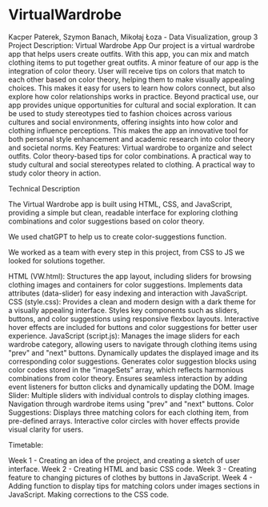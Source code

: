 # VirtualWardrobe

Kacper Paterek, Szymon Banach, Mikołaj Łoza - Data Visualization, group 3
Project Description: Virtual Wardrobe App
Our project is a virtual wardrobe app that helps users create outfits. With this app, you can mix and match clothing items to put together great outfits.
A minor feature of our app is the integration of color theory. User will receive tips on colors that match to each other based on color theory, helping them to make visually appealing choices. This makes it easy for users to learn how colors connect, but also explore how color relationships works in practice.
Beyond practical use, our app provides unique opportunities for cultural and social exploration. It can be used to study stereotypes tied to fashion choices across various cultures and social environments, offering insights into how color and clothing influence perceptions. This makes the app an innovative tool for both personal style enhancement and academic research into color theory and societal norms.
Key Features:
Virtual wardrobe to organize and select outfits.
Color theory-based tips for color combinations.
A practical way to study cultural and social stereotypes related to clothing.
A practical way to study color theory in action.
 
Technical Description

 The Virtual Wardrobe app is built using HTML, CSS, and JavaScript, providing a simple but clean, readable interface for exploring clothing combinations and color suggestions based on color theory.

We used chatGPT to help us to create color-suggestions function.

We worked as a team with every step in this project, from CSS to JS we looked for solutions together.



HTML (VW.html):
Structures the app layout, including sliders for browsing clothing images and containers for color suggestions.
Implements data attributes (data-slider) for easy indexing and interaction with JavaScript.
CSS (style.css):
Provides a clean and modern design with a dark theme for a visually appealing interface.
Styles key components such as sliders, buttons, and color suggestions using responsive flexbox layouts.
Interactive hover effects are included for buttons and color suggestions for better user experience.
JavaScript (script.js):
Manages the image sliders for each wardrobe category, allowing users to navigate through clothing items using "prev" and "next" buttons.
Dynamically updates the displayed image and its corresponding color suggestions.
Generates color suggestion blocks using color codes stored in the “imageSets” array, which reflects harmonious combinations from color theory.
Ensures seamless interaction by adding event listeners for button clicks and dynamically updating the DOM.
Image Slider:
Multiple sliders with individual controls to display clothing images.
Navigation through wardrobe items using "prev" and "next" buttons.
Color Suggestions:
Displays three matching colors for each clothing item, from pre-defined arrays.
Interactive color circles with hover effects provide visual clarity for users.

Timetable:

Week 1 - Creating an idea of the project, and creating a sketch of user interface.
Week 2 - Creating HTML and basic CSS code.
Week 3 - Creating feature to changing pictures of clothes by buttons in JavaScript.
Week 4 - Adding function to display tips for matching colors under images sections in JavaScript. Making corrections to the CSS code.

